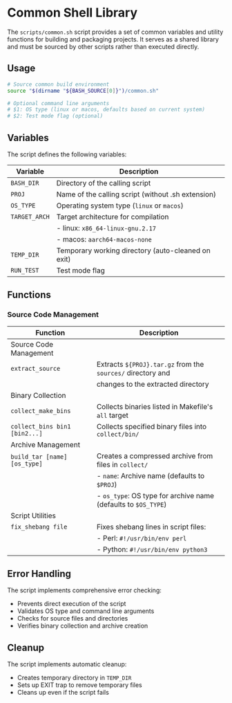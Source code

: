 # Common Shell Library

The `scripts/common.sh` script provides a set of common variables and utility functions for building
and packaging projects. It serves as a shared library and must be sourced by other scripts rather
than executed directly.

## Usage

```bash
# Source common build environment
source "$(dirname "${BASH_SOURCE[0]}")/common.sh"

# Optional command line arguments
# $1: OS type (linux or macos, defaults based on current system)
# $2: Test mode flag (optional)
```

## Variables

The script defines the following variables:

| Variable      | Description                                        |
|---------------|----------------------------------------------------|
| `BASH_DIR`    | Directory of the calling script                    |
| `PROJ`        | Name of the calling script (without .sh extension) |
| `OS_TYPE`     | Operating system type (`linux` or `macos`)         |
| `TARGET_ARCH` | Target architecture for compilation                |
|               | - linux: `x86_64-linux-gnu.2.17`                   |
|               | - macos: `aarch64-macos-none`                      |
| `TEMP_DIR`    | Temporary working directory (auto-cleaned on exit) |
| `RUN_TEST`    | Test mode flag                                     |

## Functions

### Source Code Management

| Function                      | Description                                                    |
|-------------------------------|----------------------------------------------------------------|
| Source Code Management        |                                                                |
| `extract_source`              | Extracts `${PROJ}.tar.gz` from the `sources/` directory and    |
|                               | changes to the extracted directory                             |
| Binary Collection             |                                                                |
| `collect_make_bins`           | Collects binaries listed in Makefile's `all` target            |
| `collect_bins bin1 [bin2...]` | Collects specified binary files into `collect/bin/`            |
| Archive Management            |                                                                |
| `build_tar [name] [os_type]`  | Creates a compressed archive from files in `collect/`          |
|                               | - `name`: Archive name (defaults to `$PROJ`)                   |
|                               | - `os_type`: OS type for archive name (defaults to `$OS_TYPE`) |
| Script Utilities              |                                                                |
| `fix_shebang file`            | Fixes shebang lines in script files:                           |
|                               | - Perl: `#!/usr/bin/env perl`                                  |
|                               | - Python: `#!/usr/bin/env python3`                             |

## Error Handling

The script implements comprehensive error checking:

- Prevents direct execution of the script
- Validates OS type and command line arguments
- Checks for source files and directories
- Verifies binary collection and archive creation

## Cleanup

The script implements automatic cleanup:

- Creates temporary directory in `TEMP_DIR`
- Sets up EXIT trap to remove temporary files
- Cleans up even if the script fails
